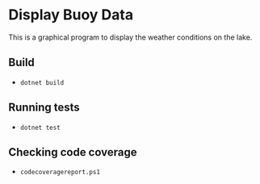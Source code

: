 # Display Buoy Data

This is a graphical program to display the weather conditions on the lake.


## Build

- `dotnet build`

## Running tests

- `dotnet test`

## Checking code coverage

- `codecoveragereport.ps1`